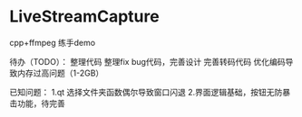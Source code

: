 # LiveStreamCapture
cpp+ffmpeg 练手demo

待办（TODO）：
  整理代码
  整理fix bug代码，完善设计
  完善转码代码
  优化编码导致内存过高问题（1-2GB）

已知问题：
  1.qt 选择文件夹函数偶尔导致窗口闪退
  2.界面逻辑基础，按钮无防暴击功能，待完善
